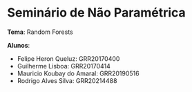 # Seminário de Não Paramétrica

**Tema**: Random Forests

**Alunos**:

- Felipe Heron Queluz: GRR20170400
- Guilherme Lisboa: GRR20170414
- Mauricio Koubay do Amaral: GRR20190516
- Rodrigo Alves Silva: GRR20214488